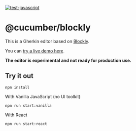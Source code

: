 [![test-javascript](https://github.com/cucumber/blockly/actions/workflows/test-javascript.yaml/badge.svg)](https://github.com/cucumber/blockly/actions/workflows/test-javascript.yaml)

# @cucumber/blockly

This is a Gherkin editor based on [Blockly](https://developers.google.com/blockly).

You can [try a live demo here](https://cucumber.github.io/blockly/).

**The editor is experimental and not ready for production use.**

## Try it out

    npm install

With Vanilla JavaScript (no UI toolkit)

    npm run start:vanilla

With React

    npm run start:react
